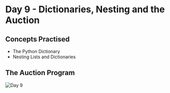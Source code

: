 # Day 9 - Dictionaries, Nesting and the Auction
## Concepts Practised
- The Python Dictionary
- Nesting Lists and Dictionaries
## The Auction Program
![Day 9](https://github.com/user-attachments/assets/f8f4b931-ca97-499a-b363-1536737e25a0)

